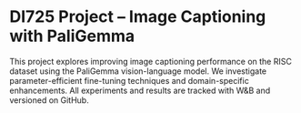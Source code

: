 # DI725 Project – Image Captioning with PaliGemma

This project explores improving image captioning performance on the RISC dataset using the PaliGemma vision-language model. We investigate parameter-efficient fine-tuning techniques and domain-specific enhancements. All experiments and results are tracked with W&B and versioned on GitHub.
